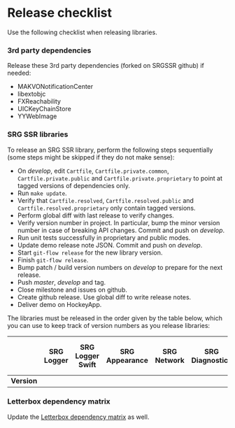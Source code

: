 # Release checklist

Use the following checklist when releasing libraries.

### 3rd party dependencies

Release these 3rd party dependencies (forked on SRGSSR github) if needed:

- MAKVONotificationCenter
- libextobjc
- FXReachability
- UICKeyChainStore
- YYWebImage

### SRG SSR libraries

To release an SRG SSR library, perform the following steps sequentially (some steps might be skipped if they do not make sense):

- On _develop_, edit `Cartfile`, `Cartfile.private.common`, `Cartfile.private.public` and `Cartfile.private.proprietary` to point at tagged versions of dependencies only.
- Run `make update`.
- Verify that `Cartfile.resolved`, `Cartfile.resolved.public` and `Cartfile.resolved.proprietary` only contain tagged versions.
- Perform global diff with last release to verify changes.
- Verify version number in project. In particular, bump the minor version number in case of breaking API changes. Commit and push on _develop_.
- Run unit tests successfully in proprietary and public modes.
- Update demo release note JSON. Commit and push on _develop_.
- Start `git-flow release` for the new library version.
- Finish `git-flow release`.
- Bump patch / build version numbers on _develop_ to prepare for the next release.
- Push _master_, _develop_ and tag.
- Close milestone and issues on github.
- Create github release. Use global diff to write release notes.
- Deliver demo on HockeyApp.

The libraries must be released in the order given by the table below, which you can use to keep track of version numbers as you release libraries:

|| SRG Logger | SRG Logger Swift | SRG Appearance | SRG Network | SRG Diagnostics | SRG Media Player | SRG Data Provider | SRG Identity | SRG Content Protection | SRG Content Protection Fake | SRG Analytics | SRG Letterbox | SRG User Data |
|:--:|:--:|:--:|:--:|:--:|:--:|:--:|:--:|:--:|:--:|:--:|:--:|:--:|:--:|
| **Version** ||||||||||||||


### Letterbox dependency matrix

Update the [Letterbox dependency matrix](https://github.com/SRGSSR/srgletterbox-apple/wiki/Version-matrix) as well.